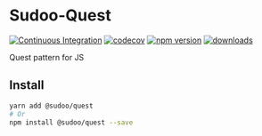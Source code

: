 # Sudoo-Quest

[![Continuous Integration](https://github.com/SudoDotDog/Sudoo-Quest/actions/workflows/ci.yml/badge.svg)](https://github.com/SudoDotDog/Sudoo-Quest/actions/workflows/ci.yml)
[![codecov](https://codecov.io/gh/SudoDotDog/Sudoo-Quest/branch/master/graph/badge.svg)](https://codecov.io/gh/SudoDotDog/Sudoo-Quest)
[![npm version](https://badge.fury.io/js/%40sudoo%2Fquest.svg)](https://www.npmjs.com/package/@sudoo/quest)
[![downloads](https://img.shields.io/npm/dm/@sudoo/quest.svg)](https://www.npmjs.com/package/@sudoo/quest)

Quest pattern for JS

## Install

```sh
yarn add @sudoo/quest
# Or
npm install @sudoo/quest --save
```
